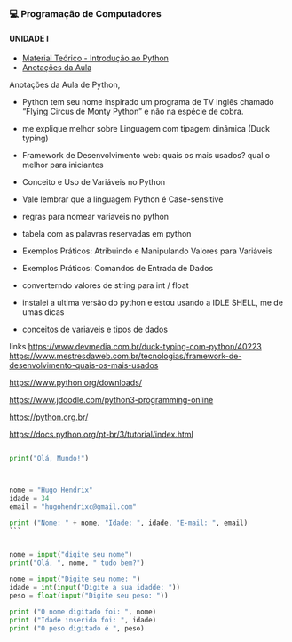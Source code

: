 ### 💻 Programação de Computadores


#### UNIDADE I

- [Material Teórico - Introdução ao Python](introducao-ao-python.pdf)
- [Anotações da Aula](aula-python.md)




Anotações da Aula de Python, 


- Python tem seu nome inspirado um programa de TV inglês chamado
“Flying Circus de Monty Python” e não na espécie de cobra.

- me explique melhor sobre Linguagem com tipagem dinâmica (Duck typing)

- Framework de Desenvolvimento web: quais os mais usados? qual o melhor para iniciantes

- Conceito e Uso de Variáveis no Python

- Vale lembrar que a linguagem Python é Case-sensitive

- regras para nomear variaveis no python

- tabela com as palavras reservadas em python

- Exemplos Práticos: Atribuindo e Manipulando Valores para
Variáveis

- Exemplos Práticos: Comandos de Entrada de
Dados

- converterndo valores de string para int / float

- instalei a ultima versão do python e estou usando a IDLE SHELL, me de umas dicas

- conceitos de variaveis e tipos de dados





links
https://www.devmedia.com.br/duck-typing-com-python/40223
https://www.mestresdaweb.com.br/tecnologias/framework-de-desenvolvimento-quais-os-mais-usados

https://www.python.org/downloads/

https://www.jdoodle.com/python3-programming-online

https://python.org.br/

https://docs.python.org/pt-br/3/tutorial/index.html

``` py

print("Olá, Mundo!")

```

````py


nome = "Hugo Hendrix"
idade = 34
email = "hugohendrixc@gmail.com"

print ("Nome: " + nome, "Idade: ", idade, "E-mail: ", email)
```


nome = input("digite seu nome")
print("Olá, ", nome, " tudo bem?")

nome = input("Digite seu nome: ")
idade = int(input("Digite a sua idadde: "))
peso = float(input("Digite seu peso: "))

print ("O nome digitado foi: ", nome)
print ("Idade inserida foi: ", idade)
print ("O peso digitado é ", peso)